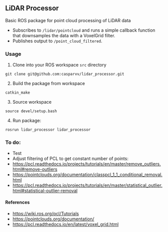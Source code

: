 ## LiDAR Processor
Basic ROS package for point cloud processing of LiDAR data

- Subscribes to `/lidar/pointcloud` and runs a simple callback function that downsamples the data with a VoxelGrid filter.
- Publishes output to `/point_cloud_filtered`.

### Usage
1. Clone into your ROS workspace `src` directory
```
git clone git@github.com:casparvv/lidar_processor.git
```
2. Build the package from workspace
```
catkin_make
```
3. Source workspace
```
source devel/setup.bash
```
4. Run package:
```
rosrun lidar_processor lidar_processor
```

### To do:
- Test
- Adjust filtering of PCL to get constant number of points:
- https://pcl.readthedocs.io/projects/tutorials/en/master/remove_outliers.html#remove-outliers
- https://pointclouds.org/documentation/classpcl_1_1_conditional_removal.html
- https://pcl.readthedocs.io/projects/tutorials/en/master/statistical_outlier.html#statistical-outlier-removal

#### References
- https://wiki.ros.org/pcl/Tutorials
- https://pointclouds.org/documentation/
- https://pcl.readthedocs.io/en/latest/voxel_grid.html

